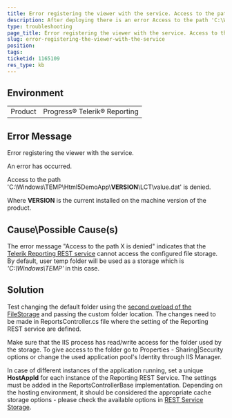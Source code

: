 ```yaml
---
title: Error registering the viewer with the service. Access to the path X is denied.
description: After deploying there is an error Access to the path 'C:\Windows\TEMP\Html5DemoApp\<VERSION>\LCT\value.dat' is denied.
type: troubleshooting
page_title: Error registering the viewer with the service. Access to the path X is denied.
slug: error-registering-the-viewer-with-the-service
position: 
tags: 
ticketid: 1165109
res_type: kb
---
```


## Environment
<table>
	<tr>
		<td>Product</td>
		<td>Progress® Telerik® Reporting </td>
	</tr>
</table>


## Error Message
Error registering the viewer with the service. 

An error has occurred. 

Access to the path 'C:\Windows\TEMP\Html5DemoApp\\**VERSION**\LCT\value.dat' is denied.

Where **VERSION** is the current installed on the machine version of the product.

## Cause\Possible Cause(s)
The error message "Access to the path X is denied" indicates that the [Telerik Reporting REST service](https://docs.telerik.com/reporting/telerik-reporting-rest-conception) cannot access the configured file storage. By default, user temp folder will be used as a storage which is *'C:\Windows\TEMP'* in this case. 

## Solution
Test changing the default folder using the [second oveload of the FileStorage](https://docs.telerik.com/reporting/m-telerik-reporting-cache-file-filestorage--ctor-1) and passing the custom folder location. The changes need to be made in ReportsController.cs file where the setting of the Reporting REST service are defined.

Make sure that the IIS process has read/write access for the folder used by the storage. To give access to the folder go to Properties - Sharing|Security options or change the used application pool's Identity through IIS Manager.

In case of different instances of the application running, set a unique **HostAppId** for each instance of the Reporting REST Service. The settings must be added in the ReportsControllerBase implementation.
Depending on the hosting environment, it should be considered the appropriate cache storage options - please check the available options in [REST Service Storage](https://docs.telerik.com/reporting/telerik-reporting-rest-service-storage).
